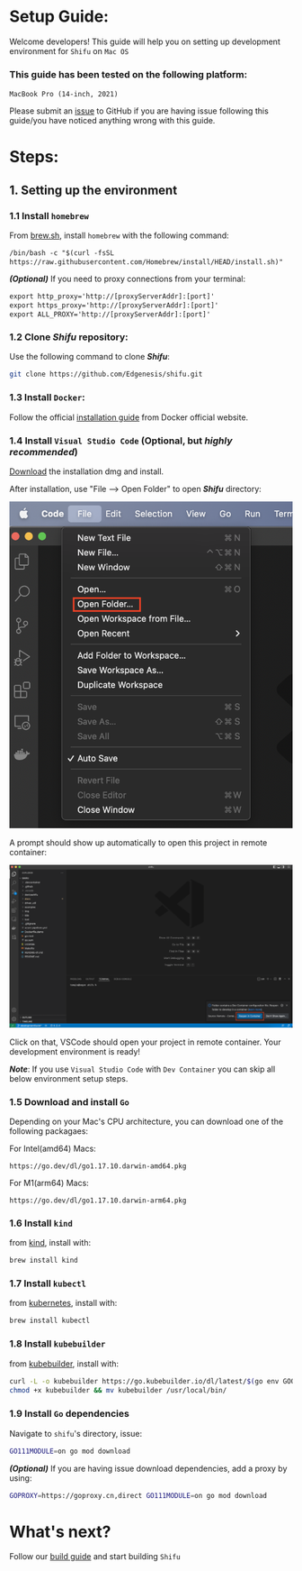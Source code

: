 # Setup Guide:

Welcome developers! This guide will help you on setting up development environment for `Shifu` on `Mac OS`

### This guide has been tested on the following platform:
```
MacBook Pro (14-inch, 2021)
```

Please submit an [issue](https://github.com/Edgenesis/shifu/issues) to GitHub if you are having issue following this guide/you have noticed anything wrong with this guide.

# Steps:
## 1. Setting up the environment

### 1.1 Install `homebrew`

From [brew.sh](https://brew.sh/), install ```homebrew``` with the following command: 
```
/bin/bash -c "$(curl -fsSL https://raw.githubusercontent.com/Homebrew/install/HEAD/install.sh)"
```

***(Optional)*** If you need to proxy connections from your terminal:
```
export http_proxy='http://[proxyServerAddr]:[port]'
export https_proxy='http://[proxyServerAddr]:[port]'
export ALL_PROXY='http://[proxyServerAddr]:[port]'
```

### 1.2 Clone ***Shifu*** repository:
Use the following command to clone ***Shifu***:
```sh
git clone https://github.com/Edgenesis/shifu.git
```

### 1.3 Install `Docker`:
Follow the official [installation guide](https://docs.docker.com/desktop/mac/install/) from Docker official website.

### 1.4 Install `Visual Studio Code` (Optional, but *highly recommended*)

[Download](https://code.visualstudio.com/download) the installation dmg and install.

After installation, use "File --> Open Folder" to open ***Shifu*** directory:

![Open folder](img/develop-vscode-1.png)

A prompt should show up automatically to open this project in remote container:

![Remote container prompt](img/develop-vscode-2.png)

Click on that, VSCode should open your project in remote container. Your development environment is ready!

***Note***: If you use `Visual Studio Code` with `Dev Container` you can skip all below environment setup steps.

### 1.5 Download and install `Go`
Depending on your Mac's CPU architecture, you can download one of the following packagaes:

For Intel(amd64) Macs:
```
https://go.dev/dl/go1.17.10.darwin-amd64.pkg
```
For M1(arm64) Macs:
```
https://go.dev/dl/go1.17.10.darwin-arm64.pkg
```

### 1.6 Install `kind`
from [kind](https://kind.sigs.k8s.io/docs/user/quick-start/), install with:
```sh
brew install kind
```

### 1.7 Install `kubectl`
from [kubernetes](https://kubernetes.io/docs/tasks/tools/install-kubectl-macos/), install with:
```sh
brew install kubectl
```

### 1.8 Install `kubebuilder`
from [kubebuilder](https://book.kubebuilder.io/quick-start.html), install with:
```sh
curl -L -o kubebuilder https://go.kubebuilder.io/dl/latest/$(go env GOOS)/$(go env GOARCH)
chmod +x kubebuilder && mv kubebuilder /usr/local/bin/

```

### 1.9 Install `Go` dependencies
Navigate to `shifu`'s directory, issue:
```sh
GO111MODULE=on go mod download
```
***(Optional)*** If you are having issue download dependencies, add a proxy by using:
```sh
GOPROXY=https://goproxy.cn,direct GO111MODULE=on go mod download
```

# What's next?
Follow our [build guide](build-shifu.md) and start building `Shifu`
